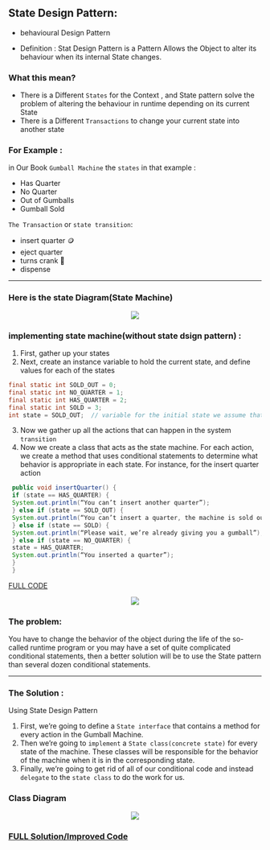 ## State Design Pattern: 

- behavioural Design Pattern

- Definition : Stat Design Pattern is a Pattern Allows the Object to alter its behaviour when its internal State changes.

### What this mean?

- There is a Different  ``States`` for the Context , and State pattern solve the problem of altering the behaviour in runtime depending on its current State
- There is a Different ``Transactions`` to change your current state into another state 

### For Example :

in Our Book  ``Gumball Machine`` the ``states`` in that example : 

- Has Quarter 
- No Quarter
- Out of Gumballs
- Gumball Sold

``The Transaction`` or `` state transition ``:

- insert quarter 🪙
- eject quarter 
- turns crank 🎰
- dispense 
<hr>

### Here is the state Diagram(State Machine)

<div align="center">
<img src="https://www.oreilly.com/api/v2/epubs/0596007124/files/figs/web/394fig02.png.jpg">
</div>

### implementing state machine(without state dsign pattern) : 
1. First, gather up your states
2. Next, create an instance variable to hold the current state, and define values for each of the states

```java
final static int SOLD_OUT = 0;
final static int NO_QUARTER = 1;
final static int HAS_QUARTER = 2;
final static int SOLD = 3;
int state = SOLD_OUT;  // variable for the initial state we assume that the machine sold out until you filled it 
```
3. Now we gather up all the actions that can happen in the system ``transition``
4. Now we create a class that acts as the state machine. For each action, 
we create a method that uses conditional statements to determine 
what behavior is appropriate in each state. For instance, for the insert 
quarter action
```java
 public void insertQuarter() {
 if (state == HAS_QUARTER) {
 System.out.println(“You can’t insert another quarter”);
 } else if (state == SOLD_OUT) {
 System.out.println(“You can’t insert a quarter, the machine is sold out”);
 } else if (state == SOLD) {
 System.out.println(“Please wait, we’re already giving you a gumball”);
 } else if (state == NO_QUARTER) {
 state = HAS_QUARTER;
 System.out.println(“You inserted a quarter”);
 }
 }
```
[FULL CODE](GumballMachine.java)

<div align="center">
<img src="https://miro.medium.com/max/640/0*VxfRUevEgagTYfYd.webp">
</div>

### The problem:
You have to change the behavior of the object during the life of the so-called runtime program or you may have a set of quite complicated conditional statements, then a better solution will be to use the State pattern than several dozen conditional statements.

<hr>

### The Solution :
Using State Design Pattern
1. First, we’re going to define a ``State interface`` that contains a method for every action in the Gumball Machine.
2. Then we’re going to ``implement`` a ``State class(concrete state)`` for every state of the machine. These classes will be responsible for the behavior of the machine when it is in the corresponding state.
3. Finally, we’re going to get rid of all of our conditional code and instead ``delegate`` to the ``state class`` to do the work for us.

### Class Diagram 
<div align="center">
<img src="https://lh5.googleusercontent.com/LhB9ubqmuXkV9M9Jvae0iEWCfaH3C7amgZvNYUhsdfNHg6DDlhpDiKVZOZvpTdaTAdaZHmP4Ho0AIG6U9Qk_YJkDmskSTrx-ZZnZwTTUoViQQaQV0UoU13WKRodReWXbRnshruxPF2L1xQz-QlmScPjzhR285fA405B8JBoGP3Hgz_lquqm0i_oFfBszJQ">
</div>

### [FULL Solution/Improved  Code](gumballstate/)



